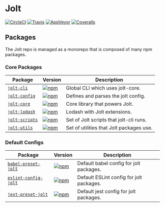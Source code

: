 # Jolt

[![CircleCI](https://img.shields.io/circleci/project/github/negativetwelve/jolt.svg?label=circle)](https://circleci.com/gh/negativetwelve/jolt)
[![Travis](https://img.shields.io/travis/negativetwelve/jolt.svg?label=travis)](https://travis-ci.org/negativetwelve/jolt)
[![AppVeyor](https://img.shields.io/appveyor/ci/negativetwelve/jolt.svg?label=appveyor)](https://ci.appveyor.com/project/negativetwelve/jolt)
[![Coveralls](https://img.shields.io/coveralls/negativetwelve/jolt.svg)](https://coveralls.io/github/negativetwelve/jolt?branch=master)

## Packages

The Jolt repo is managed as a monorepo that is composed of many npm packages.

### Core Packages

Package | Version | Description
--------|---------|------------
[`jolt-cli`](/packages/jolt-cli) | [![npm](https://img.shields.io/npm/v/jolt-cli.svg)][npm-cli] | Global CLI which uses jolt-core.
[`jolt-config`](/packages/jolt-config) | [![npm](https://img.shields.io/npm/v/jolt-config.svg)][npm-config] | Defines and parses the jolt config.
[`jolt-core`](/packages/jolt-core) | [![npm](https://img.shields.io/npm/v/jolt-core.svg)][npm-core] | Core library that powers Jolt.
[`jolt-lodash`](/packages/jolt-lodash) | [![npm](https://img.shields.io/npm/v/jolt-lodash.svg)][npm-lodash] | Lodash with Jolt extensions.
[`jolt-scripts`](/packages/jolt-scripts) | [![npm](https://img.shields.io/npm/v/jolt-scripts.svg)][npm-scripts] | Set of Jolt scripts that jolt-cli runs.
[`jolt-utils`](/packages/jolt-utils) | [![npm](https://img.shields.io/npm/v/jolt-utils.svg)][npm-utils] | Set of utilities that Jolt packages use.

[npm-cli]: https://www.npmjs.com/package/jolt-cli
[npm-config]: https://www.npmjs.com/package/jolt-config
[npm-core]: https://www.npmjs.com/package/jolt-core
[npm-lodash]: https://www.npmjs.com/package/jolt-lodash
[npm-scripts]: https://www.npmjs.com/package/jolt-scripts
[npm-utils]: https://www.npmjs.com/package/jolt-utils

### Default Configs

Package | Version | Description
--------|---------|------------
[`babel-preset-jolt`](/packages/babel-preset-jolt) | [![npm](https://img.shields.io/npm/v/babel-preset-jolt.svg)][npm-babel] | Default babel config for jolt packages.
[`eslint-config-jolt`](/packages/eslint-config-jolt) | [![npm](https://img.shields.io/npm/v/eslint-config-jolt.svg)][npm-eslint] | Default ESLint config for jolt packages.
[`jest-preset-jolt`](/packages/jest-preset-jolt) | [![npm](https://img.shields.io/npm/v/jest-preset-jolt.svg)][npm-jest] | Default jest config for jolt packages.

[npm-babel]: https://www.npmjs.com/package/babel-preset-jolt
[npm-eslint]: https://www.npmjs.com/package/eslint-config-jolt
[npm-jest]: https://www.npmjs.com/package/jest-preset-jolt
